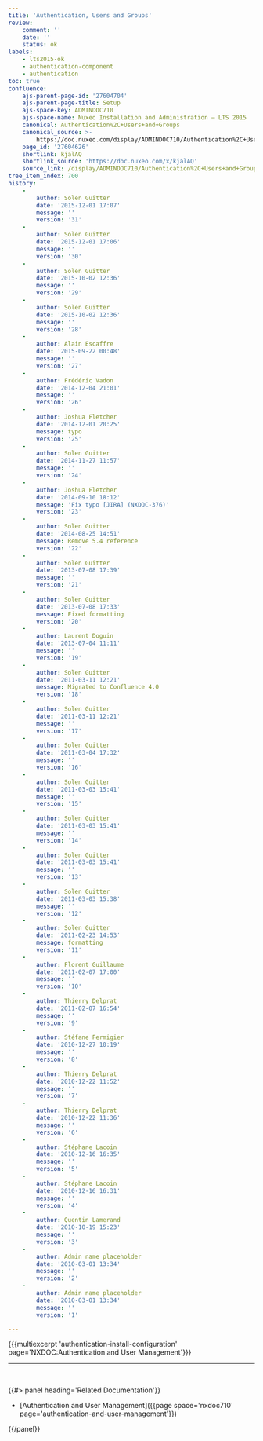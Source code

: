 ```yaml
---
title: 'Authentication, Users and Groups'
review:
    comment: ''
    date: ''
    status: ok
labels:
    - lts2015-ok
    - authentication-component
    - authentication
toc: true
confluence:
    ajs-parent-page-id: '27604704'
    ajs-parent-page-title: Setup
    ajs-space-key: ADMINDOC710
    ajs-space-name: Nuxeo Installation and Administration — LTS 2015
    canonical: Authentication%2C+Users+and+Groups
    canonical_source: >-
        https://doc.nuxeo.com/display/ADMINDOC710/Authentication%2C+Users+and+Groups
    page_id: '27604626'
    shortlink: kjalAQ
    shortlink_source: 'https://doc.nuxeo.com/x/kjalAQ'
    source_link: /display/ADMINDOC710/Authentication%2C+Users+and+Groups
tree_item_index: 700
history:
    -
        author: Solen Guitter
        date: '2015-12-01 17:07'
        message: ''
        version: '31'
    -
        author: Solen Guitter
        date: '2015-12-01 17:06'
        message: ''
        version: '30'
    -
        author: Solen Guitter
        date: '2015-10-02 12:36'
        message: ''
        version: '29'
    -
        author: Solen Guitter
        date: '2015-10-02 12:36'
        message: ''
        version: '28'
    -
        author: Alain Escaffre
        date: '2015-09-22 00:48'
        message: ''
        version: '27'
    -
        author: Frédéric Vadon
        date: '2014-12-04 21:01'
        message: ''
        version: '26'
    -
        author: Joshua Fletcher
        date: '2014-12-01 20:25'
        message: typo
        version: '25'
    -
        author: Solen Guitter
        date: '2014-11-27 11:57'
        message: ''
        version: '24'
    -
        author: Joshua Fletcher
        date: '2014-09-10 18:12'
        message: 'Fix typo [JIRA] (NXDOC-376)'
        version: '23'
    -
        author: Solen Guitter
        date: '2014-08-25 14:51'
        message: Remove 5.4 reference
        version: '22'
    -
        author: Solen Guitter
        date: '2013-07-08 17:39'
        message: ''
        version: '21'
    -
        author: Solen Guitter
        date: '2013-07-08 17:33'
        message: Fixed formatting
        version: '20'
    -
        author: Laurent Doguin
        date: '2013-07-04 11:11'
        message: ''
        version: '19'
    -
        author: Solen Guitter
        date: '2011-03-11 12:21'
        message: Migrated to Confluence 4.0
        version: '18'
    -
        author: Solen Guitter
        date: '2011-03-11 12:21'
        message: ''
        version: '17'
    -
        author: Solen Guitter
        date: '2011-03-04 17:32'
        message: ''
        version: '16'
    -
        author: Solen Guitter
        date: '2011-03-03 15:41'
        message: ''
        version: '15'
    -
        author: Solen Guitter
        date: '2011-03-03 15:41'
        message: ''
        version: '14'
    -
        author: Solen Guitter
        date: '2011-03-03 15:41'
        message: ''
        version: '13'
    -
        author: Solen Guitter
        date: '2011-03-03 15:38'
        message: ''
        version: '12'
    -
        author: Solen Guitter
        date: '2011-02-23 14:53'
        message: formatting
        version: '11'
    -
        author: Florent Guillaume
        date: '2011-02-07 17:00'
        message: ''
        version: '10'
    -
        author: Thierry Delprat
        date: '2011-02-07 16:54'
        message: ''
        version: '9'
    -
        author: Stéfane Fermigier
        date: '2010-12-27 10:19'
        message: ''
        version: '8'
    -
        author: Thierry Delprat
        date: '2010-12-22 11:52'
        message: ''
        version: '7'
    -
        author: Thierry Delprat
        date: '2010-12-22 11:36'
        message: ''
        version: '6'
    -
        author: Stéphane Lacoin
        date: '2010-12-16 16:35'
        message: ''
        version: '5'
    -
        author: Stéphane Lacoin
        date: '2010-12-16 16:31'
        message: ''
        version: '4'
    -
        author: Quentin Lamerand
        date: '2010-10-19 15:23'
        message: ''
        version: '3'
    -
        author: Admin name placeholder
        date: '2010-03-01 13:34'
        message: ''
        version: '2'
    -
        author: Admin name placeholder
        date: '2010-03-01 13:34'
        message: ''
        version: '1'

---
```

{{{multiexcerpt 'authentication-install-configuration' page='NXDOC:Authentication and User Management'}}}

* * *

&nbsp;

<div class="row" data-equalizer data-equalize-on="medium"><div class="column medium-6">{{#> panel heading='Related Documentation'}}

*   [Authentication and User Management]({{page space='nxdoc710' page='authentication-and-user-management'}})

{{/panel}}</div><div class="column medium-6">

&nbsp;

</div></div>
